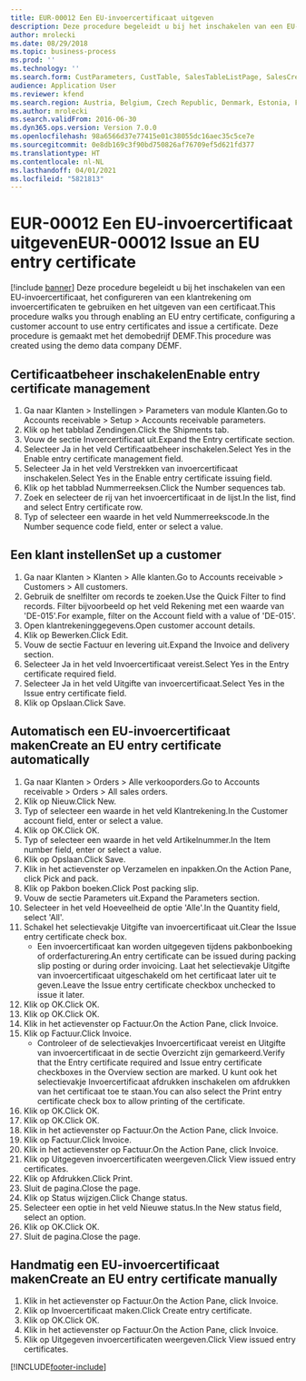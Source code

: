```yaml
---
title: EUR-00012 Een EU-invoercertificaat uitgeven
description: Deze procedure begeleidt u bij het inschakelen van een EU-invoercertificaat, het configureren van een klantrekening om invoercertificaten te gebruiken en het uitgeven van een certificaat.
author: mrolecki
ms.date: 08/29/2018
ms.topic: business-process
ms.prod: ''
ms.technology: ''
ms.search.form: CustParameters, CustTable, SalesTableListPage, SalesCreateOrder, SalesTable, SalesEditLines,  CustInvoiceJournal, CustEntryCertificateJour_W, SrsReportViewerForm
audience: Application User
ms.reviewer: kfend
ms.search.region: Austria, Belgium, Czech Republic, Denmark, Estonia, Finland, France, Germany, Hungary, Ireland, Italy, Latvia, Lithuania, Netherlands, Poland, Spain, Sweden, United Kingdom
ms.author: mrolecki
ms.search.validFrom: 2016-06-30
ms.dyn365.ops.version: Version 7.0.0
ms.openlocfilehash: 98a6566d37e77415e01c38055dc16aec35c5ce7e
ms.sourcegitcommit: 0e8db169c3f90bd750826af76709ef5d621fd377
ms.translationtype: HT
ms.contentlocale: nl-NL
ms.lasthandoff: 04/01/2021
ms.locfileid: "5821813"
---
```

# <a name="eur-00012-issue-an-eu-entry-certificate"></a><span data-ttu-id="72a62-103">EUR-00012 Een EU-invoercertificaat uitgeven</span><span class="sxs-lookup"><span data-stu-id="72a62-103">EUR-00012 Issue an EU entry certificate</span></span>

[!include [banner](../../includes/banner.md)]
<span data-ttu-id="72a62-104">Deze procedure begeleidt u bij het inschakelen van een EU-invoercertificaat, het configureren van een klantrekening om invoercertificaten te gebruiken en het uitgeven van een certificaat.</span><span class="sxs-lookup"><span data-stu-id="72a62-104">This procedure walks you through enabling an EU entry certificate, configuring a customer account to use entry certificates and issue a certificate.</span></span> <span data-ttu-id="72a62-105">Deze procedure is gemaakt met het demobedrijf DEMF.</span><span class="sxs-lookup"><span data-stu-id="72a62-105">This procedure was created using the demo data company DEMF.</span></span>


## <a name="enable-entry-certificate-management"></a><span data-ttu-id="72a62-106">Certificaatbeheer inschakelen</span><span class="sxs-lookup"><span data-stu-id="72a62-106">Enable entry certificate management</span></span>
1. <span data-ttu-id="72a62-107">Ga naar Klanten > Instellingen > Parameters van module Klanten.</span><span class="sxs-lookup"><span data-stu-id="72a62-107">Go to Accounts receivable > Setup > Accounts receivable parameters.</span></span>
2. <span data-ttu-id="72a62-108">Klik op het tabblad Zendingen.</span><span class="sxs-lookup"><span data-stu-id="72a62-108">Click the Shipments tab.</span></span>
3. <span data-ttu-id="72a62-109">Vouw de sectie Invoercertificaat uit.</span><span class="sxs-lookup"><span data-stu-id="72a62-109">Expand the Entry certificate section.</span></span>
4. <span data-ttu-id="72a62-110">Selecteer Ja in het veld Certificaatbeheer inschakelen.</span><span class="sxs-lookup"><span data-stu-id="72a62-110">Select Yes in the Enable entry certificate management field.</span></span>
5. <span data-ttu-id="72a62-111">Selecteer Ja in het veld Verstrekken van invoercertificaat inschakelen.</span><span class="sxs-lookup"><span data-stu-id="72a62-111">Select Yes in the Enable entry certificate issuing field.</span></span>
6. <span data-ttu-id="72a62-112">Klik op het tabblad Nummerreeksen.</span><span class="sxs-lookup"><span data-stu-id="72a62-112">Click the Number sequences tab.</span></span>
7. <span data-ttu-id="72a62-113">Zoek en selecteer de rij van het invoercertificaat in de lijst.</span><span class="sxs-lookup"><span data-stu-id="72a62-113">In the list, find and select Entry certificate row.</span></span>
8. <span data-ttu-id="72a62-114">Typ of selecteer een waarde in het veld Nummerreekscode.</span><span class="sxs-lookup"><span data-stu-id="72a62-114">In the Number sequence code field, enter or select a value.</span></span>

## <a name="set-up-a-customer"></a><span data-ttu-id="72a62-115">Een klant instellen</span><span class="sxs-lookup"><span data-stu-id="72a62-115">Set up a customer</span></span>
1. <span data-ttu-id="72a62-116">Ga naar Klanten > Klanten > Alle klanten.</span><span class="sxs-lookup"><span data-stu-id="72a62-116">Go to Accounts receivable > Customers > All customers.</span></span>
2. <span data-ttu-id="72a62-117">Gebruik de snelfilter om records te zoeken.</span><span class="sxs-lookup"><span data-stu-id="72a62-117">Use the Quick Filter to find records.</span></span> <span data-ttu-id="72a62-118">Filter bijvoorbeeld op het veld Rekening met een waarde van 'DE-015'.</span><span class="sxs-lookup"><span data-stu-id="72a62-118">For example, filter on the Account field with a value of 'DE-015'.</span></span>
3. <span data-ttu-id="72a62-119">Open klantrekeninggegevens.</span><span class="sxs-lookup"><span data-stu-id="72a62-119">Open customer account details.</span></span>
4. <span data-ttu-id="72a62-120">Klik op Bewerken.</span><span class="sxs-lookup"><span data-stu-id="72a62-120">Click Edit.</span></span>
5. <span data-ttu-id="72a62-121">Vouw de sectie Factuur en levering uit.</span><span class="sxs-lookup"><span data-stu-id="72a62-121">Expand the Invoice and delivery section.</span></span>
6. <span data-ttu-id="72a62-122">Selecteer Ja in het veld Invoercertificaat vereist.</span><span class="sxs-lookup"><span data-stu-id="72a62-122">Select Yes in the Entry certificate required field.</span></span>
7. <span data-ttu-id="72a62-123">Selecteer Ja in het veld Uitgifte van invoercertificaat.</span><span class="sxs-lookup"><span data-stu-id="72a62-123">Select Yes in the Issue entry certificate field.</span></span>
8. <span data-ttu-id="72a62-124">Klik op Opslaan.</span><span class="sxs-lookup"><span data-stu-id="72a62-124">Click Save.</span></span>

## <a name="create-an-eu-entry-certificate-automatically"></a><span data-ttu-id="72a62-125">Automatisch een EU-invoercertificaat maken</span><span class="sxs-lookup"><span data-stu-id="72a62-125">Create an EU entry certificate automatically</span></span>
1. <span data-ttu-id="72a62-126">Ga naar Klanten > Orders > Alle verkooporders.</span><span class="sxs-lookup"><span data-stu-id="72a62-126">Go to Accounts receivable > Orders > All sales orders.</span></span>
2. <span data-ttu-id="72a62-127">Klik op Nieuw.</span><span class="sxs-lookup"><span data-stu-id="72a62-127">Click New.</span></span>
3. <span data-ttu-id="72a62-128">Typ of selecteer een waarde in het veld Klantrekening.</span><span class="sxs-lookup"><span data-stu-id="72a62-128">In the Customer account field, enter or select a value.</span></span>
4. <span data-ttu-id="72a62-129">Klik op OK.</span><span class="sxs-lookup"><span data-stu-id="72a62-129">Click OK.</span></span>
5. <span data-ttu-id="72a62-130">Typ of selecteer een waarde in het veld Artikelnummer.</span><span class="sxs-lookup"><span data-stu-id="72a62-130">In the Item number field, enter or select a value.</span></span>
6. <span data-ttu-id="72a62-131">Klik op Opslaan.</span><span class="sxs-lookup"><span data-stu-id="72a62-131">Click Save.</span></span>
7. <span data-ttu-id="72a62-132">Klik in het actievenster op Verzamelen en inpakken.</span><span class="sxs-lookup"><span data-stu-id="72a62-132">On the Action Pane, click Pick and pack.</span></span>
8. <span data-ttu-id="72a62-133">Klik op Pakbon boeken.</span><span class="sxs-lookup"><span data-stu-id="72a62-133">Click Post packing slip.</span></span>
9. <span data-ttu-id="72a62-134">Vouw de sectie Parameters uit.</span><span class="sxs-lookup"><span data-stu-id="72a62-134">Expand the Parameters section.</span></span>
10. <span data-ttu-id="72a62-135">Selecteer in het veld Hoeveelheid de optie 'Alle'.</span><span class="sxs-lookup"><span data-stu-id="72a62-135">In the Quantity field, select 'All'.</span></span>
11. <span data-ttu-id="72a62-136">Schakel het selectievakje Uitgifte van invoercertificaat uit.</span><span class="sxs-lookup"><span data-stu-id="72a62-136">Clear the Issue entry certificate check box.</span></span>
    * <span data-ttu-id="72a62-137">Een invoercertificaat kan worden uitgegeven tijdens pakbonboeking of orderfacturering.</span><span class="sxs-lookup"><span data-stu-id="72a62-137">An entry certificate can be issued during packing slip posting or during order invoicing.</span></span> <span data-ttu-id="72a62-138">Laat het selectievakje Uitgifte van invoercertificaat uitgeschakeld om het certificaat later uit te geven.</span><span class="sxs-lookup"><span data-stu-id="72a62-138">Leave the Issue entry certificate checkbox unchecked to issue it later.</span></span>  
12. <span data-ttu-id="72a62-139">Klik op OK.</span><span class="sxs-lookup"><span data-stu-id="72a62-139">Click OK.</span></span>
13. <span data-ttu-id="72a62-140">Klik op OK.</span><span class="sxs-lookup"><span data-stu-id="72a62-140">Click OK.</span></span>
14. <span data-ttu-id="72a62-141">Klik in het actievenster op Factuur.</span><span class="sxs-lookup"><span data-stu-id="72a62-141">On the Action Pane, click Invoice.</span></span>
15. <span data-ttu-id="72a62-142">Klik op Factuur.</span><span class="sxs-lookup"><span data-stu-id="72a62-142">Click Invoice.</span></span>
    * <span data-ttu-id="72a62-143">Controleer of de selectievakjes Invoercertificaat vereist en Uitgifte van invoercertificaat in de sectie Overzicht zijn gemarkeerd.</span><span class="sxs-lookup"><span data-stu-id="72a62-143">Verify that the Entry certificate required and Issue entry certificate checkboxes in the Overview section are marked.</span></span>  <span data-ttu-id="72a62-144">U kunt ook het selectievakje Invoercertificaat afdrukken inschakelen om afdrukken van het certificaat toe te staan.</span><span class="sxs-lookup"><span data-stu-id="72a62-144">You can also select the Print entry certificate check box to allow printing of the certificate.</span></span>  
16. <span data-ttu-id="72a62-145">Klik op OK.</span><span class="sxs-lookup"><span data-stu-id="72a62-145">Click OK.</span></span>
17. <span data-ttu-id="72a62-146">Klik op OK.</span><span class="sxs-lookup"><span data-stu-id="72a62-146">Click OK.</span></span>
18. <span data-ttu-id="72a62-147">Klik in het actievenster op Factuur.</span><span class="sxs-lookup"><span data-stu-id="72a62-147">On the Action Pane, click Invoice.</span></span>
19. <span data-ttu-id="72a62-148">Klik op Factuur.</span><span class="sxs-lookup"><span data-stu-id="72a62-148">Click Invoice.</span></span>
20. <span data-ttu-id="72a62-149">Klik in het actievenster op Factuur.</span><span class="sxs-lookup"><span data-stu-id="72a62-149">On the Action Pane, click Invoice.</span></span>
21. <span data-ttu-id="72a62-150">Klik op Uitgegeven invoercertificaten weergeven.</span><span class="sxs-lookup"><span data-stu-id="72a62-150">Click View issued entry certificates.</span></span>
22. <span data-ttu-id="72a62-151">Klik op Afdrukken.</span><span class="sxs-lookup"><span data-stu-id="72a62-151">Click Print.</span></span>
23. <span data-ttu-id="72a62-152">Sluit de pagina.</span><span class="sxs-lookup"><span data-stu-id="72a62-152">Close the page.</span></span>
24. <span data-ttu-id="72a62-153">Klik op Status wijzigen.</span><span class="sxs-lookup"><span data-stu-id="72a62-153">Click Change status.</span></span>
25. <span data-ttu-id="72a62-154">Selecteer een optie in het veld Nieuwe status.</span><span class="sxs-lookup"><span data-stu-id="72a62-154">In the New status field, select an option.</span></span>
26. <span data-ttu-id="72a62-155">Klik op OK.</span><span class="sxs-lookup"><span data-stu-id="72a62-155">Click OK.</span></span>
27. <span data-ttu-id="72a62-156">Sluit de pagina.</span><span class="sxs-lookup"><span data-stu-id="72a62-156">Close the page.</span></span>

## <a name="create-an-eu-entry-certificate-manually"></a><span data-ttu-id="72a62-157">Handmatig een EU-invoercertificaat maken</span><span class="sxs-lookup"><span data-stu-id="72a62-157">Create an EU entry certificate manually</span></span>
1. <span data-ttu-id="72a62-158">Klik in het actievenster op Factuur.</span><span class="sxs-lookup"><span data-stu-id="72a62-158">On the Action Pane, click Invoice.</span></span>
2. <span data-ttu-id="72a62-159">Klik op Invoercertificaat maken.</span><span class="sxs-lookup"><span data-stu-id="72a62-159">Click Create entry certificate.</span></span>
3. <span data-ttu-id="72a62-160">Klik op OK.</span><span class="sxs-lookup"><span data-stu-id="72a62-160">Click OK.</span></span>
4. <span data-ttu-id="72a62-161">Klik in het actievenster op Factuur.</span><span class="sxs-lookup"><span data-stu-id="72a62-161">On the Action Pane, click Invoice.</span></span>
5. <span data-ttu-id="72a62-162">Klik op Uitgegeven invoercertificaten weergeven.</span><span class="sxs-lookup"><span data-stu-id="72a62-162">Click View issued entry certificates.</span></span>



[!INCLUDE[footer-include](../../../includes/footer-banner.md)]